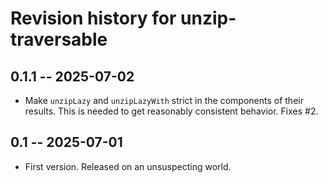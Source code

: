 # Revision history for unzip-traversable

## 0.1.1 -- 2025-07-02

* Make `unzipLazy` and `unzipLazyWith` strict in the components of their results.
  This is needed to get reasonably consistent behavior. Fixes #2.

## 0.1 -- 2025-07-01

* First version. Released on an unsuspecting world.
